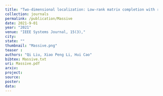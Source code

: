 ```yaml
---
title: "Two-dimensional localization: Low-rank matrix completion with random sampling in massive MIMO system"
collection: journals
permalink: /publication/Massive
date: 2021-9-01
year: "2021"
venue: "IEEE Systems Journal, 15(3),"
city: 
state: ""
thumbnail: "Massive.png"
teaser : 
authors: "Qi Liu, Xiao Peng Li, Hui Cao"
bibtex: Massive.txt
uri: Massive.pdf
arxiv: 
project: 
source: 
poster: 
data:
---
```

